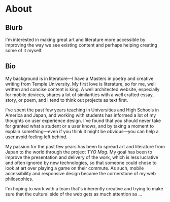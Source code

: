 # About

## Blurb

I'm interested in making great art and literature more accessible by improving the way we see existing content and perhaps helping creating some of it myself.

## Bio

My background is in literature—I have a Masters in poetry and creative writing from Temple University. My first love is literature, so for me, well written and concise content is king.   A well architected website, especially for mobile devices, shares a lot of similarities with a well crafted essay, story, or poem, and I tend to think out projects as text first.

I've spent the past few years teaching in Universities and High Schools in America and Japan, and working with students has informed a lot of my thoughts on user experience design. I've found that you should never take for granted what a student or a user knows, and by taking a moment to explain something—even if you think it might be obvious—you can help a user avoid feeling  left behind. 

My passion for the past few years has been to spread art and literature from Japan to the world through the project _TYO Mag_. My goal has been to improve the presentation and delivery of the work, which is less lucrative and often ignored by new technologies, so that someone could chose to look at art over playing a game on their commute. As such, mobile accessibility and responsive design became the cornerstone of my web philosophies.

I'm hoping to work with a team that's inherently creative and trying to make sure that the cultural side of the web gets as much attention as ...